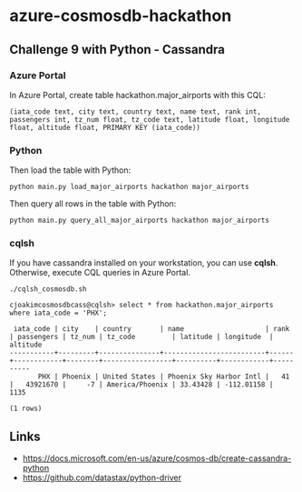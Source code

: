 # azure-cosmosdb-hackathon

## Challenge 9 with Python - Cassandra

### Azure Portal

In Azure Portal, create table hackathon.major_airports with this CQL:
```
(iata_code text, city text, country text, name text, rank int, passengers int, tz_num float, tz_code text, latitude float, longitude float, altitude float, PRIMARY KEY (iata_code)) 
```

### Python

Then load the table with Python:
```
python main.py load_major_airports hackathon major_airports
```

Then query all rows in the table with Python:
```
python main.py query_all_major_airports hackathon major_airports
```

### cqlsh

If you have cassandra installed on your workstation, you can use **cqlsh**.
Otherwise, execute CQL queries in Azure Portal.

```
./cqlsh_cosmosdb.sh

cjoakimcosmosdbcass@cqlsh> select * from hackathon.major_airports where iata_code = 'PHX';

 iata_code | city    | country       | name                    | rank | passengers | tz_num | tz_code         | latitude | longitude  | altitude
-----------+---------+---------------+-------------------------+------+------------+--------+-----------------+----------+------------+----------
       PHX | Phoenix | United States | Phoenix Sky Harbor Intl |   41 |   43921670 |     -7 | America/Phoenix | 33.43428 | -112.01158 |     1135

(1 rows)
```

## Links

- https://docs.microsoft.com/en-us/azure/cosmos-db/create-cassandra-python
- https://github.com/datastax/python-driver
